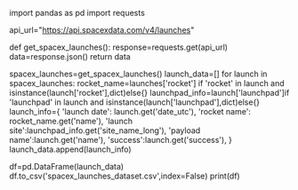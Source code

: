 import pandas as pd
import requests

api_url="https://api.spacexdata.com/v4/launches"

def get_spacex_launches():
   response=requests.get(api_url)
   data=response.json()
   return data

spacex_launches=get_spacex_launches()
launch_data=[]
for launch in spacex_launches:
  rocket_name=launches['rocket'] if 'rocket' in launch and isinstance(launch['rocket'],dict)else{}
  launchpad_info=launch['launchpad']if 'launchpad' in launch and isinstance(launch['launchpad'],dict)else{}
  launch_info={
      'launch date': launch.get('date_utc'),
      'rocket name': rocket_name.get('name'),
      'launch site':launchpad_info.get('site_name_long'),
      'payload name':launch.get('name'),
      'success':launch.get('success'),
  }
  launch_data.append(launch_info)

df=pd.DataFrame(launch_data)
df.to_csv('spacex_launches_dataset.csv',index=False)
print(df)

